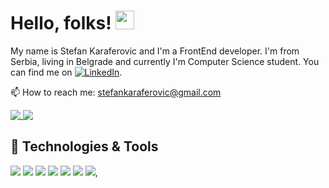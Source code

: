 <!--[![Header]()-->

# Hello, folks! <img src="https://raw.githubusercontent.com/MartinHeinz/MartinHeinz/master/wave.gif" width="30px">

My name is Stefan Karaferovic and I'm a FrontEnd developer. I'm from Serbia, living in Belgrade and currently I'm Computer Science student. You can find me on [![LinkedIn][2.1]][2].

📫 How to reach me: [stefankaraferovic@gmail.com](stefankaraferovic@gmail.com)

<a href='https://github.com/stefank-29'>
<img align="top" src="https://github-readme-stats.vercel.app/api/top-langs/?username=stefank-29&hide=ruby&hide=coffeescript&theme=algolia" />
 </a>
<a href='https://github.com/stefank-29'>
<img align="top" src="https://github-readme-stats.vercel.app/api/?username=stefank-29&theme=algolia" />
  </a>


## 🔧 Technologies & Tools
![](https://img.shields.io/badge/OS-Linux-informational?style=flat&logo=linux&logoColor=white&color=2bbc8a)
![](https://img.shields.io/badge/Editor-VSCode-informational?style=flat&logo=visual-studio-code&logoColor=white&color=2bbc8a)
![](https://img.shields.io/badge/Code-JavaScript-informational?style=flat&logo=javascript&logoColor=white&color=2bbc8a)
![](https://img.shields.io/badge/Code-CSS3-informational?style=flat&logo=css3&logoColor=white&color=2bbc8a)
![](https://img.shields.io/badge/Code-HTML5-informational?style=flat&logo=html5&logoColor=white&color=2bbc8a)
![](https://img.shields.io/badge/Code-Webpack-informational?style=flat&logo=webpack&logoColor=white&color=2bbc8a)
![](https://img.shields.io/badge/Linter-ESLint-informational?style=flat&logo=eslint&logoColor=white&color=2bbc8a),


<!--links for to accounts-->
[1]: https://github.com/stefank-29
[2]: https://www.linkedin.com/in/?/


<!--icons for bio-->
[2.1]: https://raw.githubusercontent.com/MartinHeinz/MartinHeinz/master/linkedin-3-16.png

<!--
**stefank-29/stefank-29** is a ✨ _special_ ✨ repository because its `README.md` (this file) appears on your GitHub profile.

Here are some ideas to get you started:

- 🔭 I’m currently working on ...
- 🌱 I’m currently learning ...
- 👯 I’m looking to collaborate on ...
- 🤔 I’m looking for help with ...
- 💬 Ask me about ...
- 📫 How to reach me: ...
- 😄 Pronouns: ...
- ⚡ Fun fact: ...
-->
